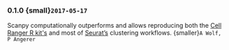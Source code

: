 ### 0.1.0 {small}`2017-05-17`

Scanpy computationally outperforms and allows reproducing both the [Cell Ranger
R kit's](https://github.com/theislab/scanpy_usage/tree/master/170503_zheng17)
and most of [Seurat’s](https://github.com/theislab/scanpy_usage/tree/master/170505_seurat)
clustering workflows. {smaller}`A Wolf, P Angerer`
